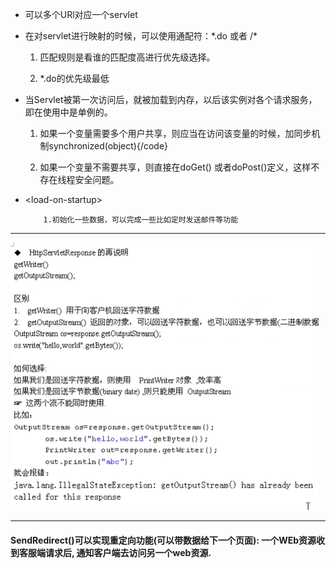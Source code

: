 * 可以多个URl对应一个servlet

* 在对servlet进行映射的时候，可以使用通配符：\*.do 或者 /\*

  1. 匹配规则是看谁的匹配度高进行优先级选择。

  2. \*.do的优先级最低

* 当Servlet被第一次访问后，就被加载到内存，以后该实例对各个请求服务，即在使用中是单例的。

  1. 如果一个变量需要多个用户共享，则应当在访问该变量的时候，加同步机制synchronized\(object\){/code}

  2. 如果一个变量不需要共享，则直接在doGet\(\) 或者doPost\(\)定义，这样不存在线程安全问题。

* &lt;load-on-startup&gt;

  ```
      1.初始化一些数据，可以完成一些比如定时发送邮件等功能
  ```

---

![](/http/import.png)

---

#### SendRedirect\(\)可以实现重定向功能\(可以带数据给下一个页面\): 一个WEb资源收到客服端请求后, 通知客户端去访问另一个web资源.





